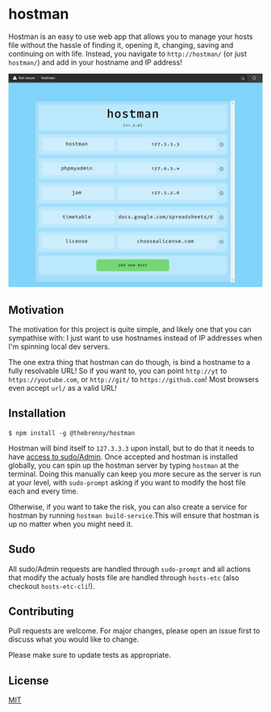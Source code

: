 # hostman

Hostman is an easy to use web app that allows you to manage your hosts file without the hassle of finding it, opening it, changing, saving and continuing on with life. Instead, you navigate to `http://hostman/` (or just `hostman/`) and add in your hostname and IP address!

![Hero Image](./hero-screenshot.png)

## Motivation

The motivation for this project is quite simple, and likely one that you can sympathise with: I just want to use hostnames instead of IP addresses when I'm spinning local dev servers.

The one extra thing that hostman can do though, is bind a hostname to a fully resolvable URL! So if you want to, you can point `http://yt` to `https://youtube.com`, or `http://git/` to `https://github.com`! Most browsers even accept `url/` as a valid URL!

## Installation

```console
$ npm install -g @thebrenny/hostman
```

Hostman will bind itself to `127.3.3.3` upon install, but to do that it needs to have [access to sudo/Admin](#sudo). Once accepted and hostman is installed globally, you can spin up the hostman server by typing `hostman` at the terminal. Doing this manually can keep you more secure as the server is run at your level, with `sudo-prompt` asking if you want to modify the host file each and every time.

Otherwise, if you want to take the risk, you can also create a service for hostman by running `hostman build-service`.This will ensure that hostman is up no matter when you might need it.

## Sudo

All sudo/Admin requests are handled through `sudo-prompt` and all actions that modify the actualy hosts file are handled through `hosts-etc` (also checkout `hosts-etc-cli`!).

## Contributing
Pull requests are welcome. For major changes, please open an issue first to discuss what you would like to change.

Please make sure to update tests as appropriate.

## License
[MIT](https://choosealicense.com/licenses/mit/)